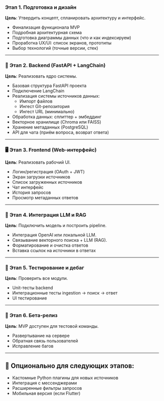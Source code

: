 
### **Этап 1. Подготовка и дизайн**

**Цель**: Утвердить концепт, спланировать архитектуру и интерфейс.

-  Финализация функционала MVP
-  Подробная архитектурная схема
-  Подготовка диаграммы данных (что и как индексируем)
-  Проработка UX/UI: список экранов, прототипы
-  Выбор технологий (точные версии, стек)

---

### 🔨 **Этап 2. Backend (FastAPI + LangChain)**

**Цель**: Реализовать ядро системы.

-  Базовая структура FastAPI проекта
-  Подключение LangChain
-  Реализация системы источников данных:
    -  Импорт файлов
    -  Ингест Git-репозитория
    -  Ингест URL (минимально)
-  Обработка данных: сплиттер + эмбеддинг
-  Векторное хранилище (Chroma или FAISS)
-  Хранение метаданных (PostgreSQL)
-  API для чата (приём вопроса, возврат ответа)

---

### 🖥 **Этап 3. Frontend (Web-интерфейс)**

**Цель**: Реализовать рабочий UI.

-  Логин/регистрация (OAuth + JWT)
-  Экран загрузки источников
-  Список загруженных источников
-  Чат интерфейс
-  История запросов
-  Просмотр метаданных ответов

---

### 🧠 **Этап 4. Интеграция LLM и RAG**

**Цель**: Подключить модель и построить pipeline.

-  Интеграция OpenAI или локальной LLM.
-  Связывание векторного поиска + LLM (RAG).
-  Форматирование и очистка ответов
-  Вставка ссылок на источники в ответах

---

### 📝 **Этап 5. Тестирование и дебаг**

**Цель**: Проверить все модули.

-  Unit-тесты backend
-  Интеграционные тесты ingestion → поиск → ответ
-  UI тестирование

---

### 🌟 **Этап 6. Бета-релиз**

**Цель**: MVP доступен для тестовой команды.

-  Развертывание на сервере
-  Обратная связь пользователей
-  Исправление багов

---

## 📌 Опционально для следующих этапов:

-  Кастомные Python плагины для новых источников
-  Интеграция с мессенджерами
-  Расширенные фильтры запросов
-  Мобильная версия (если Flutter)
